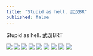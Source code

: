 ```yaml
---
title: "Stupid as hell. 武汉BR"
published: false
---
```

Stupid as hell. 武汉BRT

![](./1.jpg)
![](./2.jpg)
![](./3.jpg)
![](./4.jpg)
![](./5.jpg)
![](./6.jpg)
![](./7.jpg)
![](./8.jpg)
![](./9.jpg)
